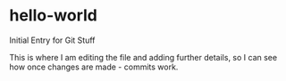 # hello-world
Initial Entry for Git Stuff

This is where I am editing the file and adding further details, so I can see how once changes are made - commits work.
